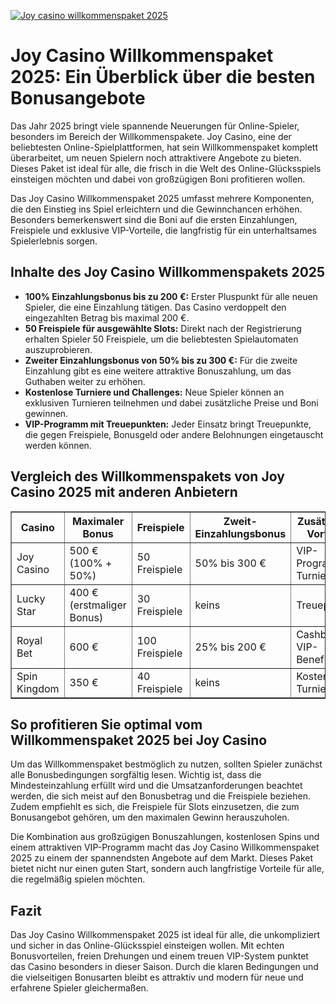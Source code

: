 [![Joy casino willkommenspaket 2025](https://123-caf.pages.dev/gitsignup.png)](https://vrmoo.ru/Bt82HjjY)

<h1>Joy Casino Willkommenspaket 2025: Ein Überblick über die besten Bonusangebote</h1> <p>Das Jahr 2025 bringt viele spannende Neuerungen für Online-Spieler, besonders im Bereich der Willkommenspakete. Joy Casino, eine der beliebtesten Online-Spielplattformen, hat sein Willkommenspaket komplett überarbeitet, um neuen Spielern noch attraktivere Angebote zu bieten. Dieses Paket ist ideal für alle, die frisch in die Welt des Online-Glücksspiels einsteigen möchten und dabei von großzügigen Boni profitieren wollen.</p>  <p>Das Joy Casino Willkommenspaket 2025 umfasst mehrere Komponenten, die den Einstieg ins Spiel erleichtern und die Gewinnchancen erhöhen. Besonders bemerkenswert sind die Boni auf die ersten Einzahlungen, Freispiele und exklusive VIP-Vorteile, die langfristig für ein unterhaltsames Spielerlebnis sorgen.</p>  <h2>Inhalte des Joy Casino Willkommenspakets 2025</h2> <ul>   <li><strong>100% Einzahlungsbonus bis zu 200 €:</strong> Erster Pluspunkt für alle neuen Spieler, die eine Einzahlung tätigen. Das Casino verdoppelt den eingezahlten Betrag bis maximal 200 €.</li>   <li><strong>50 Freispiele für ausgewählte Slots:</strong> Direkt nach der Registrierung erhalten Spieler 50 Freispiele, um die beliebtesten Spielautomaten auszuprobieren.</li>   <li><strong>Zweiter Einzahlungsbonus von 50% bis zu 300 €:</strong> Für die zweite Einzahlung gibt es eine weitere attraktive Bonuszahlung, um das Guthaben weiter zu erhöhen.</li>   <li><strong>Kostenlose Turniere und Challenges:</strong> Neue Spieler können an exklusiven Turnieren teilnehmen und dabei zusätzliche Preise und Boni gewinnen.</li>   <li><strong>VIP-Programm mit Treuepunkten:</strong> Jeder Einsatz bringt Treuepunkte, die gegen Freispiele, Bonusgeld oder andere Belohnungen eingetauscht werden können.</li> </ul>  <h2>Vergleich des Willkommenspakets von Joy Casino 2025 mit anderen Anbietern</h2> <table border="1" cellpadding="8" cellspacing="0" style="border-collapse: collapse; width: 100%;">   <thead>     <tr>       <th>Casino</th>       <th>Maximaler Bonus</th>       <th>Freispiele</th>       <th>Zweit-Einzahlungsbonus</th>       <th>Zusätzliche Vorteile</th>     </tr>   </thead>   <tbody>     <tr>       <td>Joy Casino</td>       <td>500 € (100% + 50%)</td>       <td>50 Freispiele</td>       <td>50% bis 300 €</td>       <td>VIP-Programm, Turniere</td>     </tr>     <tr>       <td>Lucky Star</td>       <td>400 € (erstmaliger Bonus)</td>       <td>30 Freispiele</td>       <td>keins</td>       <td>Treuepunkte</td>     </tr>     <tr>       <td>Royal Bet</td>       <td>600 €</td>       <td>100 Freispiele</td>       <td>25% bis 200 €</td>       <td>Cashback, VIP-Benefits</td>     </tr>     <tr>       <td>Spin Kingdom</td>       <td>350 €</td>       <td>40 Freispiele</td>       <td>keins</td>       <td>Kostenlose Turniere</td>     </tr>   </tbody> </table>  <h2>So profitieren Sie optimal vom Willkommenspaket 2025 bei Joy Casino</h2> <p>Um das Willkommenspaket bestmöglich zu nutzen, sollten Spieler zunächst alle Bonusbedingungen sorgfältig lesen. Wichtig ist, dass die Mindesteinzahlung erfüllt wird und die Umsatzanforderungen beachtet werden, die sich meist auf den Bonusbetrag und die Freispiele beziehen. Zudem empfiehlt es sich, die Freispiele für Slots einzusetzen, die zum Bonusangebot gehören, um den maximalen Gewinn herauszuholen.</p>  <p>Die Kombination aus großzügigen Bonuszahlungen, kostenlosen Spins und einem attraktiven VIP-Programm macht das Joy Casino Willkommenspaket 2025 zu einem der spannendsten Angebote auf dem Markt. Dieses Paket bietet nicht nur einen guten Start, sondern auch langfristige Vorteile für alle, die regelmäßig spielen möchten.</p>  <h2>Fazit</h2> <p>Das Joy Casino Willkommenspaket 2025 ist ideal für alle, die unkompliziert und sicher in das Online-Glücksspiel einsteigen wollen. Mit echten Bonusvorteilen, freien Drehungen und einem treuen VIP-System punktet das Casino besonders in dieser Saison. Durch die klaren Bedingungen und die vielseitigen Bonusarten bleibt es attraktiv und modern für neue und erfahrene Spieler gleichermaßen.</p>